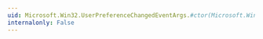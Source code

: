 ```yaml
---
uid: Microsoft.Win32.UserPreferenceChangedEventArgs.#ctor(Microsoft.Win32.UserPreferenceCategory)
internalonly: False
---
```

